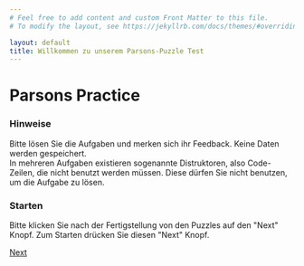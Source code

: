 ```yaml
---
# Feel free to add content and custom Front Matter to this file.
# To modify the layout, see https://jekyllrb.com/docs/themes/#overriding-theme-defaults

layout: default
title: Willkommen zu unserem Parsons-Puzzle Test
---
```


# Parsons Practice

### Hinweise

Bitte lösen Sie die Aufgaben und merken sich ihr Feedback. Keine Daten werden gespeichert.  
In mehreren Aufgaben existieren sogenannte Distruktoren, also Code-Zeilen, die nicht benutzt werden müssen. Diese dürfen Sie nicht benutzen, um die Aufgabe zu lösen.

### Starten

Bitte klicken Sie nach der Fertigstellung von den Puzzles auf den "Next" Knopf. Zum Starten drücken Sie diesen "Next" Knopf.

[Next](./parsons/aufg1.html)
